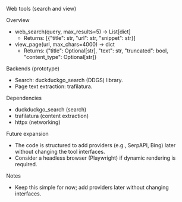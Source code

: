 Web tools (search and view)

Overview
- web_search(query, max_results=5) -> List[dict]
  - Returns: [{"title": str, "url": str, "snippet": str}]
- view_page(url, max_chars=4000) -> dict
  - Returns: {"title": Optional[str], "text": str, "truncated": bool, "content_type": Optional[str]}

Backends (prototype)
- Search: duckduckgo_search (DDGS) library.
- Page text extraction: trafilatura.

Dependencies
- duckduckgo_search (search)
- trafilatura (content extraction)
- httpx (networking)

Future expansion
- The code is structured to add providers (e.g., SerpAPI, Bing) later without changing the tool interfaces.
- Consider a headless browser (Playwright) if dynamic rendering is required.

Notes
- Keep this simple for now; add providers later without changing interfaces.
